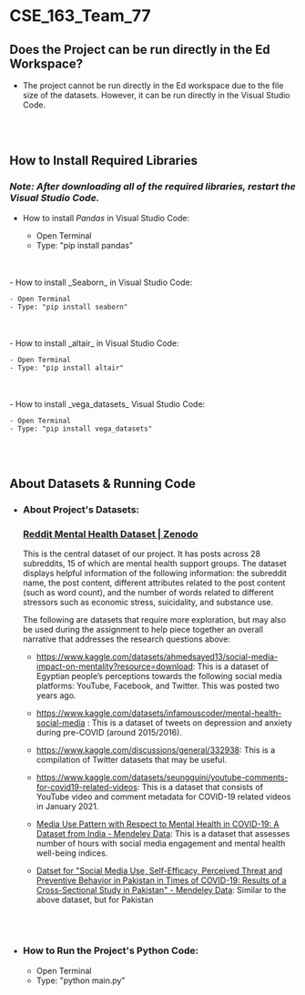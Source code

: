 # **CSE_163_Team_77**
## **Does the Project can be run directly in the Ed Workspace?**
- The project cannot be run directly in the Ed workspace due to the file size of the datasets. However, it can be run directly in the Visual Studio Code.
<br>
<br>

## **How to Install Required Libraries**
### _Note: After downloading all of the required libraries, restart the Visual Studio Code._
- How to install _Pandas_ in Visual Studio Code:

    - Open Terminal
    - Type: "pip install pandas"
<br>
<br>
- How to install _Seaborn_ in Visual Studio Code:

    - Open Terminal
    - Type: "pip install seaborn"
<br>
<br>
- How to install _altair_ in Visual Studio Code:

    - Open Terminal
    - Type: "pip install altair"
<br>
<br>
- How to install _vega_datasets_ Visual Studio Code:

    - Open Terminal
    - Type: "pip install vega_datasets"
<br>
<br>

## **About Datasets & Running Code**
- ### **About Project's Datasets:**

    ### [Reddit Mental Health Dataset | Zenodo](https://zenodo.org/record/3941387#.ZFRoFezMLyg)

    This is the central dataset of our project. It has posts across 28 subreddits, 15 of which are mental health support groups. The dataset displays helpful information of the following information: the subreddit name, the post content, different attributes related to the post content (such as word count), and the number of words related to different stressors such as economic stress, suicidality, and substance use.

    The following are datasets that require more exploration, but may also be used during the assignment to help piece    together an overall narrative that addresses the research questions above:

    - https://www.kaggle.com/datasets/ahmedsayed13/social-media-impact-on-mentality?resource=download: This is a dataset of Egyptian people’s perceptions towards the following social media platforms: YouTube, Facebook, and Twitter. This was posted two years ago.

    - https://www.kaggle.com/datasets/infamouscoder/mental-health-social-media : This is a dataset of tweets on depression and anxiety during pre-COVID (around 2015/2016).

    - https://www.kaggle.com/discussions/general/332938: This is a compilation of Twitter datasets that may be useful.

    - https://www.kaggle.com/datasets/seungguini/youtube-comments-for-covid19-related-videos: This is a dataset that consists of YouTube video and comment metadata for COVID-19 related videos in January 2021.

    - [Media Use Pattern with Respect to Mental Health in COVID-19: A Dataset from India - Mendeley Data](https://data.mendeley.com/datasets/sktz4xv4vh/2): This is a dataset that assesses number of hours with social media engagement and mental health well-being indices.

    - [Datset for "Social Media Use, Self-Efficacy, Perceived Threat and Preventive Behavior in Pakistan in Times of COVID-19: Results of a Cross-Sectional Study in Pakistan" - Mendeley Data](https://data.mendeley.com/datasets/mtd59df24s/2): Similar to the above dataset, but for Pakistan
<br>
<br>

- ### **How to Run the Project's Python Code:**
    - Open Terminal
    - Type: "python main.py"